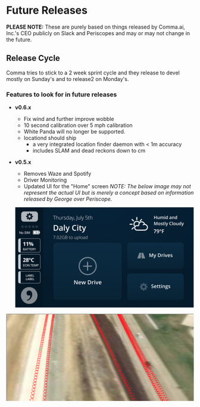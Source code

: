 # Future Releases

**PLEASE NOTE:** These are purely based on things released by Comma.ai, Inc.'s CEO publicly on Slack and Periscopes and may or may not change in the future.

## Release Cycle

Comma tries to stick to a 2 week sprint cycle and they release to devel mostly on Sunday's and to release2 on Monday's.

### Features to look for in future releases

* **v0.6.x**
  * Fix wind and further improve wobble
  * 10 second calibration over 5 mph calibration
  * White Panda will no longer be supported.
  * locationd should ship
    * a very integrated location finder daemon with &lt; 1m accuracy
    * includes SLAM and dead reckons down to cm
* **v0.5.x**

  * Removes Waze and Spotify
  * Driver Monitoring
  * Updated UI for the "Home" screen _NOTE: The below image may not represent the actual UI but is merely a concept based on information released by George over Periscope._ 

  ![](../../.gitbook/assets/dashboard-3x.png)

![](../../.gitbook/assets/image%20%283%29.png)


